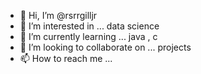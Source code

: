 - 👋 Hi, I’m @rsrrgilljr
- 👀 I’m interested in ... data science 
- 🌱 I’m currently learning ... java , c
- 💞️ I’m looking to collaborate on ... projects 
- 📫 How to reach me ... 

<!---
rsrrgilljr/rsrrgilljr is a ✨ special ✨ repository because its `README.md` (this file) appears on your GitHub profile.
You can click the Preview link to take a look at your changes.
--->

